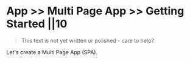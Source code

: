 # App >> Multi Page App >> Getting Started ||10

> This text is not yet written or polished - care to help?

Let's create a Multi Page App (SPA).

